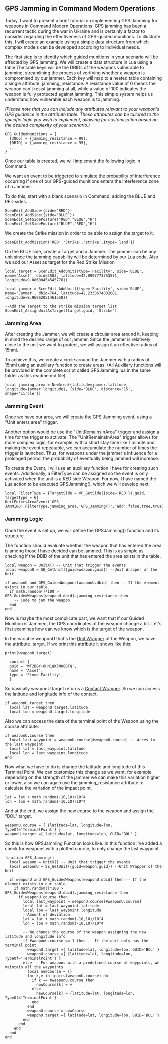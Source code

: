 ## GPS Jamming in Command Modern Operations

Today, I want to present a brief tutorial on implementing GPS Jamming for weapons in Command Modern Operations. GPS jamming has been a recurrent tactic during the war in Ukraine and is certainly a factor to consider regarding the effectiveness of GPS-guided munitions. To illustrate this, I will create an example using a simple data structure from which complex models can be developed according to individual needs.

The first step is to identify which guided munitions in your scenario will be affected by GPS jamming. We will create a data structure in Lua using a table.The table keys will be the DBIDs of the weapons vulnerable to jamming, streamlining the process of verifying whether a weapon is compromised by our jammer. Each key will map to a nested table containing a single attribute, jamming_resistance. A resistance value of 0 means the weapon can't resist jamming at all, while a value of 100 indicates the weapon is fully protected against jamming. This simple system helps us understand how vulnerable each weapon is to jamming. 

_(Please note that you can include any attributes relevant to your weapon's GPS guidance in the attribute table. These attributes can be tailored to the specific logic you wish to implement, allowing for customization based on the desired complexity of your scenario.)_


```
GPS_GuidedMunitions = {
  [3866] = {jamming_resistance = 90},
  [DBID] = {jamming_resistance = 95},
  ...
}
```

Once our table is created, we will implement the following logic in Command.

We want an event to be triggered to simulate the probability of interference occurring if one of our GPS-guided munitions enters the interference zone of a Jammer.

To do this, start with a blank scenario in Command, adding the BLUE and RED sides.
```
ScenEdit_AddSide({side='RED'})
ScenEdit_AddSide({side='BLUE'})
ScenEdit_SetSidePosture("RED","BLUE","H")
ScenEdit_SetSidePosture("BLUE","RED","H")
```
We create the Strike mission in order to be able to assign the target to it.
```
ScenEdit_AddMission('RED','Strike','strike',{type='land'})
```
On the BLUE side, create a Target and a Jammer. The jammer can be any unit since the jamming capability will be determined by our Lua code. Also we add our Asset as target for the Red Strike Mission
```
local target = ScenEdit_AddUnit({type='Facility', side='BLUE', name='Asset', dbid=3583, latitude=42.0907773753571, longitude=9.08600454545776})

local jammer = ScenEdit_AddUnit({type='Facility', side='BLUE', name='Jammer', dbid=764, latitude=42.2338674032081, longitude=8.96962051461558})

--Add the Target to the strike mission target list
ScenEdit_AssignUnitAsTarget(target.guid, 'Strike')
```
### Jamming Area
After creating the Jammer, we will create a circular area around it, keeping in mind the desired range of our jammer. Since the jammer is relatively close to the unit we want to protect, we will assign it an effective radius of 15nmi.

To achieve this, we create a circle around the Jammer with a radius of 15nmi using an auxiliary function to create areas. (All Auxiliary functions will be provided in the complete script called GPSJamming.lua in the same folder as this readme.md file)
```
local jamming_area = NewArea({latitude=jammer.latitude, longitude=jammer.longitude}, {side='BLUE', distance='15', shape='circle'})
```

### Jamming Event
Once we have our area, we will create the GPS Jamming event, using a "Unit enters area" trigger. 

Another option would be use the "UnitRemainsInArea" trigger and assign a time for the trigger to activate. The "UnitRemainsInArea" trigger allows for more complex logic; for example, with a short stay time like 1 minute and making the event repeatable, we can accumulate the number of times the trigger is launched. Thus, for weapons under the jammer's influence for a prolonged period, the probability of eventually being jammed will increase.

To create the Event, I will use an auxiliary function I have for creating such events. Additionally, a FilterType can be assigned so the event is only activated when the unit is a RED side Weapon. For now, I have named the Lua action to be executed GPSJamming(), which we will develop next.
```
local FilterType = {TargetSide = VP_GetSide({side='RED'}).guid, TargetType = 6}
UnitEntersAreaEvent('GPS JAMMING',FilterType,jamming_area,'GPS_Jamming()','add',false,true,true)
```
### Jamming Logic
Once the event is set up, we will define the GPSJamming() function and its structure.

The function should evaluate whether the weapon that has entered the area is among those I have decided can be jammed. This is as simple as checking if the DBID of the unit that has entered the area exists in the table.
```
local weapon = UnitX() -- Unit that trigger the events
local weaponU = SE_GetUnit({guid=weapon.guid}) --Unit Wrapper of the Unit

if weaponU and GPS_GuidedWeapons[weaponU.dbid] then -- If the element exists in our table.
  if math.random()*100 > GPS_GuidedWeapons[weaponU.dbid].jamming_resistance then
    -- Code to jam the weapon
  end
end
```

Now is maybe the most complicate part, we want that if our Guided Munition is Jammed, the GPS coordinates of the weapon change a bit. Let's first examines how can we know which is the target of the weapon.

In the variable weaponU that's the [Unit Wrapper](https://commandlua.github.io/assets/Wrappers.html#wrapper_Unit) of the Weapon, we have the attribute .target. If we print this attribute it shows like this:

```
print(weaponU.target)

  contact {
  guid = 'WT2BOY-0HN1QK5NH8DFQ', 
  name = 'Asset', 
  type = 'Fixed Facility', 
  }
```
So basically weaponU.target returns a [Contact Wrapper](https://commandlua.github.io/assets/Wrappers.html#wrapper_Contact). So we can access the latitude and longitude info of the contact.
```
if weaponU.target then
  local lat = weaponU.target.latitude
  local lon = weaponU.target.longitude
```

Also we can access the data of the terminal point of the Weapon using the course attribute.
```
if weaponU.course then
  local last_waypoint = weaponU.course[#weaponU.course] -- Acces to the last waypoint
  local lat = last_waypoint.latitude
  local lon = last_waypoint.longitude
end
```

Now what we have to do is change the latitude and longitude of this Terminal Point. We can customize this change as we want, for example depending on the strength of the jammer we can make this variation higher or lower, also we can again use the jamming_resistance attribute to calculate the variation of the impact point.

```
lat = lat + math.random(-10,10)/10^4
lon = lon + math.random(-10,10)/10^4
```

And at the end, we assign the new course to the weapon and assign the "BOL" target.
```
weaponU.course = { {latitude=lat, longitude=lon, TypeOf='TerminalPoint'} }
weaponU.target ={ latitude=lat, longitude=lon, GUID='BOL' }
```

So this is how GPSJamming Function looks like. In this function I've added a check for weapons with a plotted course, to only change the last waypoint.
```
function GPS_Jamming() 
  local weapon = UnitX() -- Unit that trigger the events
  local weaponU = SE_GetUnit({guid=weapon.guid}) --Unit Wrapper of the Unit

  if weaponU and GPS_GuidedWeapons[weaponU.dbid] then -- If the element exists in our table.
    if math.random()*100 > GPS_GuidedWeapons[weaponU.dbid].jamming_resistance then
      if weaponU.course then
        local last_waypoint = weaponU.course[#weaponU.course]
        local lat = last_waypoint.latitude
        local lon = last_waypoint.longitude
        --Amount of deviation
        lat = lat + math.random(-10,10)/10^4
        lon = lon + math.random(-10,10)/10^4

        -- We change the course of the weapon assigning the new latitude and longitude info
        if #weaponU.course == 1 then -- If the unit only has the terminal point
          weaponU.target ={ latitude=lat, longitude=lon, GUID='BOL' }
          weaponU.course ={ {latitude=lat, longitude=lon, TypeOf='TerminalPoint'} }
        else -- For weapons with a predefined course of waypoints, we maintain all the waypoints
          local newCourse = {}
          for k,v in ipairs(weaponU.course) do
            if k ~= #weaponU.course then
              newCourse[k] = v
            else
              newCourse[k] = {latitude=lat, longitude=lon, TypeOf='TerminalPoint'}
            end
          end
          weaponU.course = newCourse
          weaponU.target ={ latitude=lat, longitude=lon, GUID='BOL' }
        end
      end
    end
  end
end
```